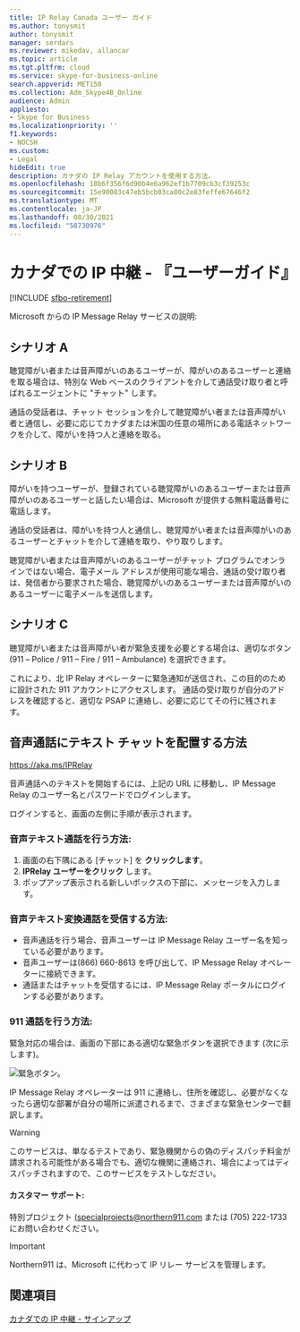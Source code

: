 ```yaml
---
title: IP Relay Canada ユーザー ガイド
ms.author: tonysmit
author: tonysmit
manager: serdars
ms.reviewer: mikedav, allancar
ms.topic: article
ms.tgt.pltfrm: cloud
ms.service: skype-for-business-online
search.appverid: MET150
ms.collection: Adm_Skype4B_Online
audience: Admin
appliesto:
- Skype for Business
ms.localizationpriority: ''
f1.keywords:
- NOCSH
ms.custom:
- Legal
hideEdit: true
description: カナダの IP Relay アカウントを使用する方法。
ms.openlocfilehash: 18b6f356f6d90b4e6a962ef1b7709cb3cf39253c
ms.sourcegitcommit: 15e90083c47eb5bcb03ca80c2e83feffe67646f2
ms.translationtype: MT
ms.contentlocale: ja-JP
ms.lasthandoff: 08/30/2021
ms.locfileid: "58730976"
---
```

# <a name="ip-relay-in-canada---user-guide"></a>カナダでの IP 中継 - 『ユーザーガイド』

[!INCLUDE [sfbo-retirement](../../Hub/includes/sfbo-retirement.md)]

Microsoft からの IP Message Relay サービスの説明:

## <a name="scenario-a"></a>シナリオ A
聴覚障がい者または音声障がいのあるユーザーが、障がいのあるユーザーと連絡を取る場合は、特別な Web ベースのクライアントを介して通話受け取り者と呼ばれるエージェントに "チャット" します。

通話の受話者は、チャット セッションを介して聴覚障がい者または音声障がい者と通信し、必要に応じてカナダまたは米国の任意の場所にある電話ネットワークを介して、障がいを持つ人と連絡を取る。

## <a name="scenario-b"></a>シナリオ B
障がいを持つユーザーが、登録されている聴覚障がいのあるユーザーまたは音声障がいのあるユーザーと話したい場合は、Microsoft が提供する無料電話番号に電話します。

通話の受話者は、障がいを持つ人と通信し、聴覚障がい者または音声障がいのあるユーザーとチャットを介して連絡を取り、やり取りします。

聴覚障がい者または音声障がいのあるユーザーがチャット プログラムでオンラインではない場合、電子メール アドレスが使用可能な場合、通話の受け取り者は、発信者から要求された場合、聴覚障がいのあるユーザーまたは音声障がいのあるユーザーに電子メールを送信します。

## <a name="scenario-c"></a>シナリオ C
聴覚障がい者または音声障がい者が緊急支援を必要とする場合は、適切なボタン (911 – Police / 911 – Fire / 911 – Ambulance) を選択できます。

これにより、北 IP Relay オペレーターに緊急通知が送信され、この目的のために設計された 911 アカウントにアクセスします。 通話の受け取りが自分のアドレスを確認すると、適切な PSAP に連絡し、必要に応じてその行に残されます。

## <a name="how-to-place-a-text-chat-to-voice-call"></a>音声通話にテキスト チャットを配置する方法

https://aka.ms/IPRelay

音声通話へのテキストを開始するには、上記の URL に移動し、IP Message Relay のユーザー名とパスワードでログインします。

ログインすると、画面の左側に手順が表示されます。

### <a name="how-to-make-a-text-to-voice-call"></a>音声テキスト通話を行う方法:
1. 画面の右下隅にある [チャット] を **クリックします**。
2. **IPRelay ユーザーをクリック** します。
3. ポップアップ表示される新しいボックスの下部に、メッセージを入力します。

### <a name="how-to-receive-a-voice-to-text-call"></a>音声テキスト変換通話を受信する方法:
- 音声通話を行う場合、音声ユーザーは IP Message Relay ユーザー名を知っている必要があります。
- 音声ユーザーは(866) 660-8613 を呼び出して、IP Message Relay オペレーターに接続できます。
- 通話またはチャットを受信するには、IP Message Relay ポータルにログインする必要があります。

### <a name="how-to-place-a-911-call"></a>911 通話を行う方法:
緊急対応の場合は、画面の下部にある適切な緊急ボタンを選択できます (次に示します)。

![緊急ボタン。](../images/ip-relay-emergency-buttons.png)

IP Message Relay オペレーターは 911 に連絡し、住所を確認し、必要がなくなったら適切な部署が自分の場所に派遣されるまで、さまざまな緊急センターで翻訳します。

> [!WARNING]
> このサービスは、単なるテストであり、緊急機関からの偽のディスパッチ料金が請求される可能性がある場合でも、適切な機関に連絡され、場合によってはディスパッチされますので、このサービスをテストしなださい。

#### <a name="customer-support"></a>カスタマー サポート:
特別プロジェクト [(specialprojects@northern911.com](mailto:specialprojects@northern911.com) または (705) 222-1733 にお問い合わせください。

> [!IMPORTANT]
> Northern911 は、Microsoft に代わって IP リレー サービスを管理します。

## <a name="related-topics"></a>関連項目

[カナダでの IP 中継 - サインアップ](ip-relay-canada-email-signup.md)






